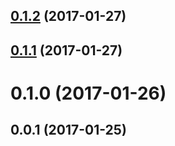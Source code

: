 <a name="0.1.2"></a>
## [0.1.2](https://github.com/neptunjs/generator-neptun/compare/v0.1.1...v0.1.2) (2017-01-27)



<a name="0.1.1"></a>
## [0.1.1](https://github.com/neptunjs/generator-neptun/compare/v0.1.0...v0.1.1) (2017-01-27)



<a name="0.1.0"></a>
# 0.1.0 (2017-01-26)



<a name="0.0.1"></a>
## 0.0.1 (2017-01-25)



